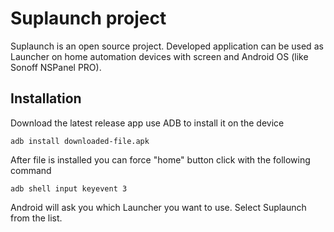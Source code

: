 # Suplaunch project

Suplaunch is an open source project. Developed application can be used as Launcher on home automation devices with screen and Android OS (like Sonoff NSPanel PRO).

## Installation

Download the latest release app use ADB to install it on the device

```
adb install downloaded-file.apk
```

After file is installed you can force "home" button click with the following command

```
adb shell input keyevent 3
```

Android will ask you which Launcher you want to use. Select Suplaunch from the list.